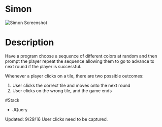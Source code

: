 # Simon
![Simon Screenshot](https://i.gyazo.com/0018f6e9b8369e0995c6f15f56323900.png)

# Description
Have a program choose a sequence of different colors at random and then prompt the player repeat the sequence allowing them to go to advance to next round if the player is successful.

Whenever a player clicks on a tile, there are two possible outcomes:
 1. User clicks the correct tile and moves onto the next round
 2. User clicks on the wrong tile, and the game ends

#Stack
+ JQuery

Updated: 9/29/16
User clicks need to be captured.
